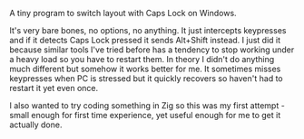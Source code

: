 A tiny program to switch layout with Caps Lock on Windows.

It's very bare bones, no options, no anything. It just intercepts keypresses and if it detects Caps Lock pressed it sends Alt+Shift instead.
I just did it because similar tools I've tried before has a tendency to stop working under a heavy load so you have to restart them.
In theory I didn't do anything much different but somehow it works better for me. It sometimes misses keypresses when PC is stressed but it quickly recovers so haven't had to restart it yet even once.

I also wanted to try coding something in Zig so this was my first attempt - small enough for first time experience, yet useful enough for me to get it actually done.
